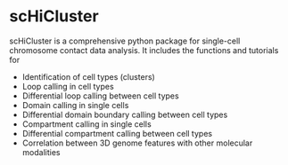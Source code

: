 # scHiCluster

scHiCluster is a comprehensive python package for single-cell chromosome contact data analysis. It includes the functions and tutorials for 
- Identification of cell types (clusters)
- Loop calling in cell types
- Differential loop calling between cell types
- Domain calling in single cells
- Differential domain boundary calling between cell types
- Compartment calling in single cells
- Differential compartment calling between cell types
- Correlation between 3D genome features with other molecular modalities